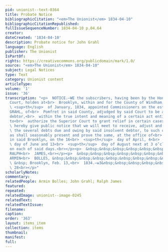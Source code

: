 ```yaml
---
pid: unionist--text-0364
title: Probate Notice
bibliographicCitation: "<em>The Unionist</em> 1834-04-10"
bibliographicCitationRepublished: 
fullIssueSequenceNumber: 1834-04-10 p.04.64
creator: 
dateCreated: '1834-04-10'
description: Probate notice for John Grahl
language: English
publisher: The Unionist
IsPartOf: 
rights: https://creativecommons.org/publicdomain/mark/1.0/
source: "<em>The Unionist</em> 1834-04-10"
subject: Legal Notices
type: Text
category: Unionist content
articleType: 
volume: '1'
issue: '36'
transcription: "<p>  NOTICE.—WE the subscribers, having been by the Hon. Superior
  Court, holden at<br>  Brooklyn, within and for the County of Windham, on the 4<br>
  \ <sup>th</sup>  of January, 1834, appointed Commissioners on the estate of JOHN
  GRAHL, of<br>  Pomfret in said County, adjudged by said Court to be an insolvent
  debtor,<br>  within the true intent and meaning of a certain act entitled :An act
  to<br>  authorize the Superior Court to grant relief in certain cases of Insolvency,”<br>
  \ hereby give public notice that we will meet to receive, adjust and ascertain<br>
  \ the several debts due and owing by said insolvent debtor, to such of his<br>  creditors
  as shall seasonably present and prove the same, at the office of<br>  Armin Bolles
  in said Brooklyn, on the 16<br>  <sup>th</sup>  day of April, 4<br>  <sup>th</sup>
  \ day of June and 13<br>  <sup>th</sup>  day of August next at 3 o’clock, P.M/,
  on each of said days.<br></p><p>  &nbsp;&nbsp;&nbsp;&nbsp;&nbsp;&nbsp;&nbsp;&nbsp;&nbsp;&nbsp;&nbsp;
  RALPH<br>  JAMES,<br></p><p>  &nbsp;&nbsp;&nbsp;&nbsp;&nbsp;&nbsp;&nbsp;&nbsp;&nbsp;&nbsp;&nbsp;
  ARMIN<br>  BOLLES, &nbsp;&nbsp;&nbsp;&nbsp;&nbsp;&nbsp;&nbsp;&nbsp;&nbsp; Commissioners.<br></p><p>
  \ &nbsp; Brooklyn, Feb. 13,<br>  1834.—w3&nbsp;&nbsp;&nbsp;&nbsp;&nbsp;&nbsp;&nbsp;&nbsp;&nbsp;&nbsp;&nbsp;&nbsp;&nbsp;&nbsp;&nbsp;&nbsp;&nbsp;&nbsp;&nbsp;&nbsp;&nbsp;&nbsp;&nbsp;&nbsp;&nbsp;&nbsp;&nbsp;&nbsp;&nbsp;&nbsp;&nbsp;&nbsp;&nbsp;&nbsp;&nbsp;&nbsp;&nbsp;&nbsp;&nbsp;&nbsp;&nbsp;&nbsp;&nbsp;&nbsp;&nbsp;<br>
  \ 28<br></p>"
scholarlyNotes: 
commentary: 
relatedPeople: Armin Bolles; John Grahl; Ralph James
featured: 
repeated: 
relatedImage: unionist--image-0245
relatedText: 
relatedTextIssue: 
filename: 
caption: 
order: '363'
layout: items_item
collection: items
thumbnail: 
manifest: 
full: 
---
```

